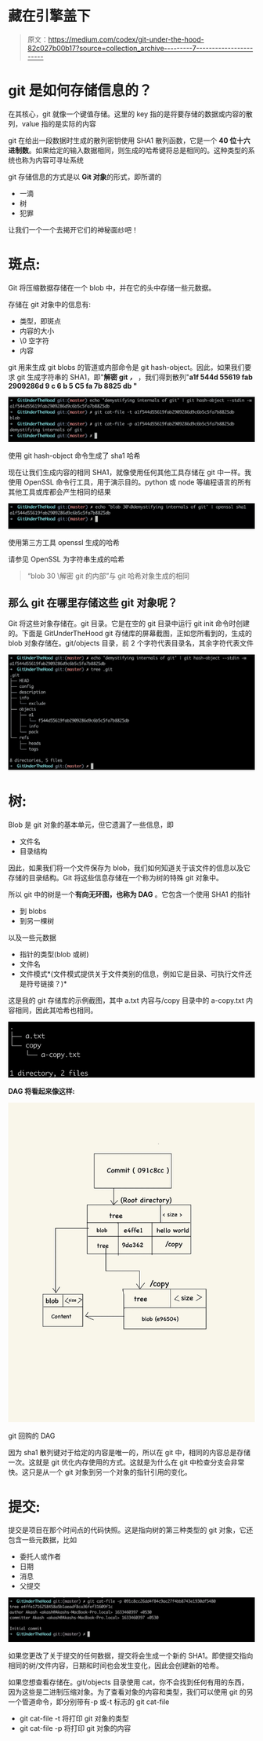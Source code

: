 # 藏在引擎盖下

> 原文：<https://medium.com/codex/git-under-the-hood-82c027b00b17?source=collection_archive---------7----------------------->

# git 是如何存储信息的？

在其核心，git 就像一个键值存储。这里的 key 指的是将要存储的数据或内容的散列，value 指的是实际的内容

git 在给出一段数据时生成的散列密钥使用 SHA1 散列函数，它是一个 **40 位十六进制数**。如果给定的输入数据相同，则生成的哈希键将总是相同的。这种类型的系统也称为内容可寻址系统

git 存储信息的方式是以 **Git 对象**的形式，即所谓的

*   一滴
*   树
*   犯罪

让我们一个一个去揭开它们的神秘面纱吧！

# **斑点:**

Git 将压缩数据存储在一个 blob 中，并在它的头中存储一些元数据。

存储在 git 对象中的信息有:

*   类型，即斑点
*   内容的大小
*   \0 空字符
*   内容

git 用来生成 git blobs 的管道或内部命令是 git hash-object。因此，如果我们要求 git 生成字符串的 SHA1，即"**解密 git *，*** ，我们得到散列"**a1f 544d 55619 fab 2909286d 9 c 6 b 5 C5 fa 7b 8825 db "**

![](img/dd34c817cabb7ba6c772339f3e8d451f.png)

使用 git hash-object 命令生成了 sha1 哈希

现在让我们生成内容的相同 SHA1，就像使用任何其他工具存储在 git 中一样。我使用 OpenSSL 命令行工具，用于演示目的。python 或 node 等编程语言的所有其他工具或库都会产生相同的结果

![](img/9daeac26218b14d0d8b9fd6b20a37438.png)

使用第三方工具 openssl 生成的哈希

请参见 OpenSSL 为字符串生成的哈希

> “blob 30 \解密 git 的内部”与 git 哈希对象生成的相同

## 那么 git 在哪里存储这些 git 对象呢？

Git 将这些对象存储在。git 目录。它是在空的 git 目录中运行 git init 命令时创建的。下面是 GitUnderTheHood git 存储库的屏幕截图，正如您所看到的，生成的 blob 对象存储在。git/objects 目录，前 2 个字符代表目录名，其余字符代表文件

![](img/3892ec05cd4c75ca81f423c3180cb261.png)

# **树:**

Blob 是 git 对象的基本单元，但它遗漏了一些信息，即

*   文件名
*   目录结构

因此，如果我们将一个文件保存为 blob，我们如何知道关于该文件的信息以及它存储的目录结构。Git 将这些信息存储在一个称为树的特殊 git 对象中。

所以 git 中的树是一个**有向无环图，也称为 DAG** 。它包含一个使用 SHA1 的指针

*   到 blobs
*   到另一棵树

以及一些元数据

*   指针的类型(blob 或树)
*   文件名
*   文件模式*(文件模式提供关于文件类别的信息，例如它是目录、可执行文件还是符号链接？)*

这是我的 git 存储库的示例截图，其中 a.txt 内容与/copy 目录中的 a-copy.txt 内容相同，因此其哈希也相同。

![](img/20f9962ed0776baa269e0d29d891113d.png)

**DAG 将看起来像这样:**

![](img/b5dcd3f558e48101c1015227a32f5952.png)

git 回购的 DAG

因为 sha1 散列键对于给定的内容是唯一的，所以在 git 中，相同的内容总是存储一次。这就是 git 优化内存使用的方式。这就是为什么在 git 中检查分支会非常快。这只是从一个 git 对象到另一个对象的指针引用的变化。

# 提交:

提交是项目在那个时间点的代码快照。这是指向树的第三种类型的 git 对象，它还包含一些元数据，比如

*   委托人或作者
*   日期
*   消息
*   父提交

![](img/fcf29361a33cd75866bd81d77a61341d.png)

如果您更改了关于提交的任何数据，提交将会生成一个新的 SHA1。即使提交指向相同的树/文件内容，日期和时间也会发生变化，因此会创建新的哈希。

如果您想查看存储在。git/objects 目录使用 cat，你不会找到任何有用的东西，因为这些是二进制压缩对象。为了查看对象的内容和类型，我们可以使用 git 的另一个管道命令，即分别带有-p 或-t 标志的 git cat-file

*   git cat-file -t <hash>将打印 git 对象的类型</hash>
*   git cat-file -p <hash>将打印 git 对象的内容</hash>